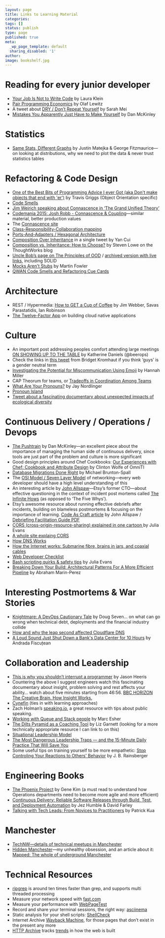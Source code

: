 ```yaml
---
layout: page
title: Links to Learning Material
categories: 
tags: []
status: publish
type: page
published: true
meta:
  _wp_page_template: default
  sharing_disabled: '1'
author:
image: bookshelf.jpg
---
```


# Reading for every junior developer

* [Your Job Is Not to Write Code](https://medium.com/@lauraklein/your-job-is-not-to-write-code-d002609b117a#.s4sbuzlx1) by Laura Klein
* [Pair Programming Economics](http://www.trustartist.com/2015/01/27/pair-programming-economics/) by Olaf Lewitz
* A tweet about [DRY / Don’t Repeat Yourself](https://twitter.com/sarahmei/status/702281663896653824) by Sarah Mei
* [Mistakes You Apparently Just Have to Make Yourself](https://medium.com/@mcfunley/mistakes-you-apparently-just-have-to-make-yourself-cc2dd2bfc25c#.mt4wj2c95) by Dan McKinley

# Statistics

* [Same Stats, Different Graphs](https://www.autodeskresearch.com/publications/samestats) by Justin Matejka & George Fitzmaurice—on looking at distributions, why we need to plot the data & never trust statistics tables

# Refactoring & Code Design

* [One of the Best Bits of Programming Advice I ever Got (aka Don't make objects that end with 'er')](http://objology.blogspot.co.uk/2011/09/one-of-best-bits-of-programming-advice.html) by Travis Griggs (Object Orientation specific)
* [Code Smells](https://sourcemaking.com/refactoring/smells)
* [Jim Weirich speaking about Connascence in ‘The Grand Unified Theory’](http://confreaks.tv/videos/aac2009-the-grand-unified-theory)
* [Codemania 2015: Josh Robb - Connascence & Coupling](https://www.youtube.com/watch?v=Ip2o4vbAK3s)—similar material, better production values
* The [Connascence site](http://connascence.io/)
* [Class-Responsibility-Collaboration mapping](http://wiki.c2.com/?CrcCard)
* [Ports-And-Adapters / Hexagonal Architecture](http://www.dossier-andreas.net/software_architecture/ports_and_adapters.html)
* [Composition Over Inheritance](https://twitter.com/theburningmonk/status/575306966551126017) in a single tweet by Yan Cui
* [Composition vs. Inheritance: How to Choose?](https://www.thoughtworks.com/insights/blog/composition-vs-inheritance-how-choose) by Steven Lowe on the ThoughtWorks blog
* [Uncle Bob’s page on The Principles of OOD](https://web.archive.org/web/20160625144517/http://butunclebob.com/ArticleS.UncleBob.PrinciplesOfOod) / [archived version with live links](https://patrickgoudjoako.com/2014/07/18/principles-of-object-oriented-design-by-uncle-bob/), including SOLID
* [Mocks Aren't Stubs](https://martinfowler.com/articles/mocksArentStubs.html) by Martin Fowler
* [QWAN Code Smells and Refactoring Cue Cards](http://www.qwan.eu/shop)

# Architecture

* REST / Hypermedia: [How to GET a Cup of Coffee](https://www.infoq.com/articles/webber-rest-workflow) by Jim Webber, Savas Parastatidis, Ian Robinson
* [The Twelve-Factor App](https://12factor.net/) on building cloud native applications

# Culture

* An important post addressing peoples comfort attending large meetings [ON SHOWING UP TO THE TABLE](https://beero.ps/2016/02/01/on-showing-up-to-the-table/) by Katherine Daniels (@beerops)
* Check the links in [this tweet](https://twitter.com/bridgetkromhout/status/859010763704287232) from Bridget Kromhaut if you think ‘guys’ is a gender neutral term
* [Investigating the Potential for Miscommunication Using Emoji](https://grouplens.org/blog/investigating-the-potential-for-miscommunication-using-emoji/) by Hannah Miller
* CAP Theorum for teams, or [Tradeoffs in Coordination Among Teams](http://blog.jessitron.com/2016/05/tradeoffs-in-coordination-among-teams.html)
* [What Are Your Pronouns?](http://www.nationalreview.com/article/426040/what-are-your-pronouns-jay-nordlinger) by Jay Nordlinger
* [Pronoun Island](http://pronoun.is/)
* [Tweet about a fascinating documentary about unexpected impacts of ecological diversity](https://twitter.com/allspaw/status/813179702261256192)


# Continuous Delivery / Operations / Devops

* [The Pushtrain](http://pushtrain.club/) by Dan McKinley—an excellent piece about the importance of managing the human side of continuous delivery, since tools are just part of the problem and culture is more significant
* Good design principles around Chef Cookbooks: [Our Experiences with Chef: Cookbook and Attribute Design](https://omniti.com/seeds/seeds-our-experiences-with-chef-cookbook-and-attribute-design) by Clinton Wolfe  of OmniTI
* [Database Migrations Done Right](http://www.brunton-spall.co.uk/post/2014/05/06/database-migrations-done-right/) by Michael Brunton-Spall
* The [OSI Model / Seven Layer Model](https://en.wikipedia.org/wiki/OSI_model) of networking—every web developer should have a high level understanding of this
* An interesting article by [John Allspaw](https://twitter.com/allspaw)—Etsy’s former CTO—about effective questioning in the context of incident post mortems called [The Infinite Hows](https://www.oreilly.com/ideas/the-infinite-hows) (as opposed to ‘The Five Whys’).
* Etsy’s awesome resource about running effective debriefs after incidents, building on blameless postmortems & focusing on the importance of learning. [Code As Craft article](https://codeascraft.com/2016/11/17/debriefing-facilitation-guide/) by John Allspaw / [Debriefing Facilitation Guide PDF](http://extfiles.etsy.com/DebriefingFacilitationGuide.pdf)
* [CORS (cross-origin-resource-sharing) explained in one cartoon ](https://twitter.com/b0rk/status/822658191733510144) by Julia Evans
* [A whole site explaing CORS](https://enable-cors.org/)
* [How DNS Works](https://howdns.works/)
* [How the Internet works: Submarine fibre, brains in jars, and coaxial cables](https://arstechnica.co.uk/information-technology/2016/05/how-the-internet-works-submarine-cables-data-centres-last-mile/)
* [Web Developer Checklist](http://webdevchecklist.com/)
* [Bash scripting quirks & safety tips](https://jvns.ca/blog/2017/03/26/bash-quirks/) by Julia Evans
* [Breaking Down Your Build: Architectural Patterns For A More Efficient Pipeline](https://skillsmatter.com/skillscasts/9930-breaking-down-your-build-architectural-patterns-for-a-more-efficient-pipeline) by Abraham Marin-Perez

# Interesting Postmortems & War Stories

* [Knightmare: A DevOps Cautionary Tale](https://dougseven.com/2014/04/17/knightmare-a-devops-cautionary-tale/) by Doug Seven… on what can go wrong when technical debt, deployments and the financial industry collide
* [How and why the leap second affected Cloudflare DNS](https://blog.cloudflare.com/how-and-why-the-leap-second-affected-cloudflare-dns/)
* [A Loud Sound Just Shut Down a Bank's Data Center for 10 Hours](https://motherboard.vice.com/en_us/article/a-loud-sound-just-shut-down-a-banks-data-center-for-10-hours) by Andrada Fiscuțean

# Collaboration and Leadership

* [This is why you shouldn’t interrupt a programmer](http://heeris.id.au/2013/this-is-why-you-shouldnt-interrupt-a-programmer/) by Jason Heeris
* Countering the above I suggest engineers watch this fascinating documentary about insight, problem solving and rest affects your ability… watch about five minutes starting from 46:56. [BBC HORIZON The Creative Brain. How Insight Works.](http://www.dailymotion.com/video/xy9ag1_bbc-horizon-the-creative-brain-how-insight-works_tech)
* [Cynefin](https://en.wikipedia.org/wiki/Cynefin_framework) (ties in with learning approaches)
* Zach Holman’s [speaking.io](http://speaking.io/), a great resource with tips about public speaking.
* [Working with Queue and Stack people](https://marcesher.com/2014/08/18/working-with-queue-and-stack-people/) by Marc Esher
* [The Dilts Pyramid as a Coaching Tool](http://www.helpingyouharmonise.com/dilts) by Liz Garnett (looking for a more technically appropriate resource I can link to on this)
* [Situational Leadership Model](http://www.project-management-skills.com/situational-leadership-model.html)
* [The Most Dangerous Leadership Traps — and the 15-Minute Daily Practice That Will Save You](http://firstround.com/review/the-most-dangerous-leadership-traps-and-the-15-minute-daily-practice-that-will-save-you/)
* Some useful tips on training yourself to be more empathetic: [Stop Controling Your Reactions to Others' Behavior](http://blog.jbrains.ca/permalink/stop-controling-your-reactions-to-others-behavior) by J. B. Rainsberger

# Engineering Books

* [The Phoenix Project](http://amzn.to/2l4uW51) by Gene Kim (a must read to understand how Operations departments need to become more agile and more efficient)
* [Continuous Delivery: Reliable Software Releases through Build, Test, and Deployment Automation](http://amzn.to/2l4D0Da) by Jez Humble & David Farley
* [Talking with Tech Leads: From Novices to Practitioners](http://amzn.to/2kzVPgS) by Patrick Kua

# Manchester

* [TechNW—details of technical meetups in Manchester](http://technw.uk/)
* [Hidden Manchester](http://hidden-manchester.org.uk/)—my unhealthy obsession, and an article about it: [Mapped: The whole of underground Manchester](http://www.manchestereveningnews.co.uk/news/greater-manchester-news/mapped-whole-underground-manchester-11028890)

# Technical Resources

* [ripgrep](https://github.com/BurntSushi/ripgrep) is around ten times faster than grep, and supports multi threaded processing
* Measure your network speed with [fast.com](https://fast.com/)
* Measure your performance with [WebPageTest](http://www.webpagetest.org/)
* Record and share your terminal sessions, the right way: [asciinema](https://asciinema.org/)
* Static analysis for your shell scripts: [ShellCheck](https://github.com/koalaman/shellcheck)
* Internet Archive [Wayback Machine](https://archive.org/web/), for those pages that don’t exist in the present any more
* [HTTP Archive](http://httparchive.org/) tracks [trends](http://httparchive.org/trends.php?s=All&minlabel=Dec+1+2011&maxlabel=Jan+15+2017) in how the web is built
